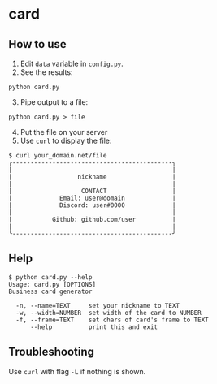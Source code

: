 # card
## How to use
1. Edit `data` variable in `config.py`.
2. See the results:
```
python card.py
```
3. Pipe output to a file:
```
python card.py > file
```
4. Put the file on your server
5. Use `curl` to display the file:
```
$ curl your_domain.net/file
╭--------------------------------------------╮
|                                            |
|                  nickname                  |
|                                            |
|                   CONTACT                  |
|             Email: user@domain             |
|             Discord: user#0000             |
|                                            |
|           Github: github.com/user          |
|                                            |
╰--------------------------------------------╯
```
## Help
```
$ python card.py --help
Usage: card.py [OPTIONS]
Business card generator

  -n, --name=TEXT     set your nickname to TEXT
  -w, --width=NUMBER  set width of the card to NUMBER
  -f, --frame=TEXT    set chars of card's frame to TEXT
      --help          print this and exit
```
## Troubleshooting
Use `curl` with flag `-L` if nothing is shown.
